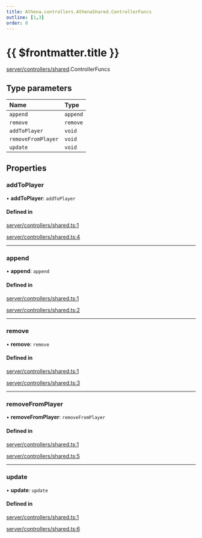 ```yaml
---
title: Athena.controllers.AthenaShared.ControllerFuncs
outline: [1,3]
order: 0
---
```


# {{ $frontmatter.title }}


[server/controllers/shared](../modules/server_controllers_shared.md).ControllerFuncs

## Type parameters

| Name | Type |
| :------ | :------ |
| `append` | `append` |
| `remove` | `remove` |
| `addToPlayer` | `void` |
| `removeFromPlayer` | `void` |
| `update` | `void` |

## Properties

### addToPlayer

• **addToPlayer**: `addToPlayer`

#### Defined in

[server/controllers/shared.ts:1](https://github.com/Stuyk/altv-athena/blob/627294b/src/core/server/controllers/shared.ts#L1)

[server/controllers/shared.ts:4](https://github.com/Stuyk/altv-athena/blob/627294b/src/core/server/controllers/shared.ts#L4)

___

### append

• **append**: `append`

#### Defined in

[server/controllers/shared.ts:1](https://github.com/Stuyk/altv-athena/blob/627294b/src/core/server/controllers/shared.ts#L1)

[server/controllers/shared.ts:2](https://github.com/Stuyk/altv-athena/blob/627294b/src/core/server/controllers/shared.ts#L2)

___

### remove

• **remove**: `remove`

#### Defined in

[server/controllers/shared.ts:1](https://github.com/Stuyk/altv-athena/blob/627294b/src/core/server/controllers/shared.ts#L1)

[server/controllers/shared.ts:3](https://github.com/Stuyk/altv-athena/blob/627294b/src/core/server/controllers/shared.ts#L3)

___

### removeFromPlayer

• **removeFromPlayer**: `removeFromPlayer`

#### Defined in

[server/controllers/shared.ts:1](https://github.com/Stuyk/altv-athena/blob/627294b/src/core/server/controllers/shared.ts#L1)

[server/controllers/shared.ts:5](https://github.com/Stuyk/altv-athena/blob/627294b/src/core/server/controllers/shared.ts#L5)

___

### update

• **update**: `update`

#### Defined in

[server/controllers/shared.ts:1](https://github.com/Stuyk/altv-athena/blob/627294b/src/core/server/controllers/shared.ts#L1)

[server/controllers/shared.ts:6](https://github.com/Stuyk/altv-athena/blob/627294b/src/core/server/controllers/shared.ts#L6)
